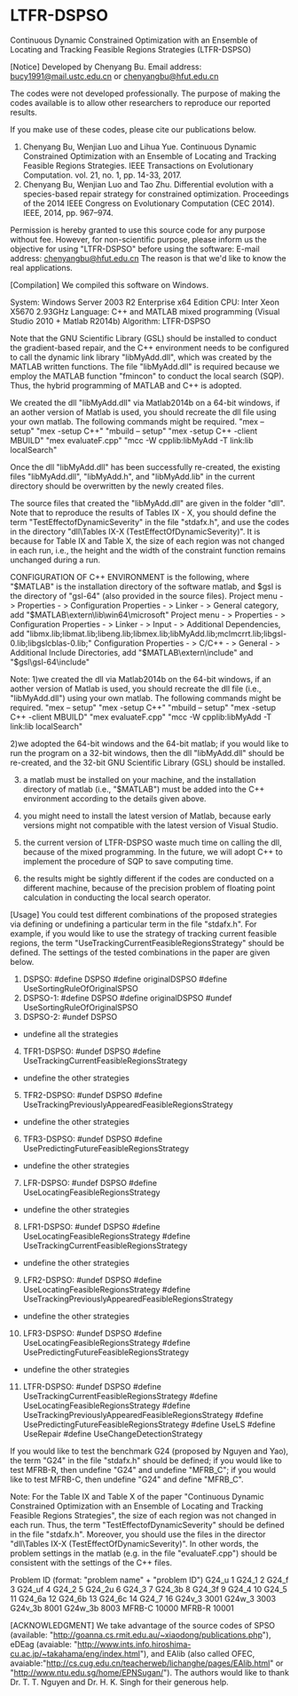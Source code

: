 # LTFR-DSPSO
Continuous Dynamic Constrained Optimization with an Ensemble of Locating and Tracking Feasible Regions Strategies (LTFR-DSPSO)

[Notice]
Developed by Chenyang Bu. Email address: bucy1991@mail.ustc.edu.cn or chenyangbu@hfut.edu.cn

The codes were not developed professionally. 
The purpose of making the codes available is to allow other researchers to reproduce our reported results.

If you make use of these codes, please cite our publications below. 
1. Chenyang Bu, Wenjian Luo and Lihua Yue. Continuous Dynamic Constrained Optimization with an Ensemble of Locating and Tracking Feasible Regions Strategies. IEEE Transactions on Evolutionary Computation. vol. 21, no. 1, pp. 14-33, 2017.
2. Chenyang Bu, Wenjian Luo and Tao Zhu. Differential evolution with a species-based repair strategy for constrained optimization. Proceedings of the 2014 IEEE Congress on Evolutionary Computation (CEC 2014). IEEE, 2014, pp. 967–974.

Permission is hereby granted to use this source code for any purpose without fee. However, for non-scientific purpose, please inform us the objective for using
   "LTFR-DSPSO" before using the software:
       E-mail address: chenyangbu@hfut.edu.cn
   The reason is that we'd like to know the real applications.

[Compilation]
 We compiled this software on Windows.

System: Windows Server 2003 R2 Enterprise x64 Edition
CPU: Inter Xeon X5670 2.93GHz
Language: C++ and MATLAB mixed programming (Visual Studio 2010 + Matlab R2014b)
Algorithm: LTFR-DSPSO

Note that the GNU Scientific Library (GSL) should be installed to conduct the gradient-based repair,
and the C++ environment needs to be configured to call the dynamic link library "libMyAdd.dll", 
which was created by the MATLAB written functions. The file "libMyAdd.dll" is required because we 
employ the MATLAB function "fmincon" to conduct the local search (SQP). Thus, the hybrid programming of
MATLAB and C++ is adopted.

We created the dll "libMyAdd.dll" via Matlab2014b on a 64-bit windows, 
if an aother version of Matlab is used, 
you should recreate the dll file using your own matlab.
The following commands might be required.
"mex – setup"
"mex -setup C++"
"mbuild – setup"
"mex -setup C++ -client MBUILD"
"mex evaluateF.cpp"
"mcc -W cpplib:libMyAdd -T link:lib localSearch"

Once the dll "libMyAdd.dll" has been successfully re-created, the existing files "libMyAdd.dll", "libMyAdd.h", and 
"libMyAdd.lib" in the current directory should be overwritten by the newly created files.

The source files that created the "libMyAdd.dll" are given in the folder "dll".
Note that to reproduce the results of Tables IX - X, you should define the term "TestEffectofDynamicSeverity" in 
the file "stdafx.h", and use the codes in the directory "dll\Tables IX-X (TestEffectOfDynamicSeverity)".
It is because for Table IX and Table X, the size of each region was not changed in each run, i.e., the height and 
the width of the constraint function remains unchanged during a run.

CONFIGURATION OF C++ ENVIRONMENT is the following, 
where "$MATLAB" is the installation directory of the software matlab, and $gsl is the directory of "gsl-64" (also provided in the source files).
Project menu - > Properties - > Configuration Properties - > Linker - > General category,  add "$MATLAB\extern\lib\win64\microsoft" 
Project menu - > Properties - > Configuration Properties - > Linker - > Input - >  Additional Dependencies, add "libmx.lib;libmat.lib;libeng.lib;libmex.lib;libMyAdd.lib;mclmcrrt.lib;libgsl-0.lib;libgslcblas-0.lib;"
Configuration Properties - >  C/C++ - >  General - >  Additional Include Directories, add "$MATLAB\extern\include" and "$gsl\gsl-64\include"

Note: 
1)we created the dll via Matlab2014b on the 64-bit windows, 
if an aother version of Matlab is used, 
you should recreate the dll file (i.e., "libMyAdd.dll") using your own matlab.
The following commands might be required.
"mex – setup"
"mex -setup C++"
"mbuild – setup"
"mex -setup C++ -client MBUILD"
"mex evaluateF.cpp"
"mcc -W cpplib:libMyAdd -T link:lib localSearch"
 
2)we adopted the 64-bit windows and the 64-bit matlab; 
if you would like to run the program on a 32-bit windows, 
then the dll "libMyAdd.dll" should be re-created, 
and the 32-bit GNU Scientific Library (GSL) should be installed.

3) a matlab must be installed on your machine,
 and the installation directory of matlab (i.e., "$MATLAB") must be added into the C++ environment according to the details given above.

4) you might need to install the latest version of Matlab, because early versions might not compatible with the latest version of Visual Studio. 

5) the current version of LTFR-DSPSO waste much time on calling the dll, because of the mixed programming.
In the future, we will adopt C++ to implement the procedure of SQP to save computing time.

6) the results might be sightly different if the codes are conducted on a different 
machine, because of the precision problem of floating point calculation in conducting the local search operator.


[Usage]
You could test different combinations of the proposed strategies via defining or undefining
a particular term in the file "stdafx.h". For example, if you would like to use the strategy of
tracking current feasible regions, the term "UseTrackingCurrentFeasibleRegionsStrategy"
should be defined.
The settings of the tested combinations in the paper are given below.
1) DSPSO:
#define DSPSO
#define originalDSPSO 
#define UseSortingRuleOfOriginalSPSO 
2) DSPSO-1: 
#define DSPSO
#define originalDSPSO
#undef UseSortingRuleOfOriginalSPSO
3) DSPSO-2:
#undef DSPSO
+ undefine all the strategies
4) TFR1-DSPSO:
#undef DSPSO
#define UseTrackingCurrentFeasibleRegionsStrategy
+ undefine the other strategies
5) TFR2-DSPSO:
#undef DSPSO
#define UseTrackingPreviouslyAppearedFeasibleRegionsStrategy
+ undefine the other strategies
6) TFR3-DSPSO:
#undef DSPSO
#define UsePredictingFutureFeasibleRegionsStrategy
+ undefine the other strategies
7) LFR-DSPSO:
#undef DSPSO
#define UseLocatingFeasibleRegionsStrategy
+ undefine the other strategies
8) LFR1-DSPSO:
#undef DSPSO
#define UseLocatingFeasibleRegionsStrategy
#define UseTrackingCurrentFeasibleRegionsStrategy
+ undefine the other strategies
9) LFR2-DSPSO:
#undef DSPSO
#define UseLocatingFeasibleRegionsStrategy
#define UseTrackingPreviouslyAppearedFeasibleRegionsStrategy
+ undefine the other strategies
10) LFR3-DSPSO:
#undef DSPSO
#define UseLocatingFeasibleRegionsStrategy
#define UsePredictingFutureFeasibleRegionsStrategy
+ undefine the other strategies
11) LTFR-DSPSO:
#undef DSPSO
#define UseTrackingCurrentFeasibleRegionsStrategy
#define UseLocatingFeasibleRegionsStrategy
#define UseTrackingPreviouslyAppearedFeasibleRegionsStrategy
#define UsePredictingFutureFeasibleRegionsStrategy 
#define UseLS 
#define UseRepair
#define UseChangeDetectionStrategy

If you would like to test the benchmark G24 (proposed by Nguyen and Yao), 
the term "G24" in the file "stdafx.h" should be defined;
if you would like to test MFRB-R, then undefine "G24" and undefine "MFRB_C";
if you would like to test MFRB-C, then undefine "G24" and define "MFRB_C".

Note:
For the Table IX and Table X of the paper "Continuous Dynamic Constrained Optimization with an Ensemble of Locating and Tracking Feasible Regions Strategies",
the size of each region was not changed in each run. Thus, the term "TestEffectofDynamicSeverity" should be defined in the file "stdafx.h".
Moreover, you should use the files in the director "dll\Tables IX-X (TestEffectOfDynamicSeverity)".
In other words, the problem settings in the matlab (e.g. in the file "evaluateF.cpp") should be consistent with the settings of the C++ files.

Problem ID
(format: "problem name" + "problem ID")
G24_u	1
G24_1	2
G24_f	3
G24_uf	4
G24_2	5
G24_2u	6
G24_3	7
G24_3b	8
G24_3f	9
G24_4	10
G24_5	11
G24_6a	12
G24_6b	13
G24_6c	14
G24_7	16
G24v_3	3001
G24w_3	3003
G24v_3b	8001
G24w_3b	8003
MFRB-C 10000
MFRB-R 10001


[ACKNOWLEDGMENT]
We take advantage of the source codes of SPSO (available: "http://goanna.cs.rmit.edu.au/~xiaodong/publications.php"),
eDEag (avaiable: "http://www.ints.info.hiroshima-cu.ac.jp/~takahama/eng/index.html"),
and EAlib (also called OFEC, avaiable:"http://cs.cug.edu.cn/teacherweb/lichanghe/pages/EAlib.html" or "http://www.ntu.edu.sg/home/EPNSugan/").
The authors would like to thank Dr. T. T. Nguyen and Dr. H. K. Singh for their generous help.
